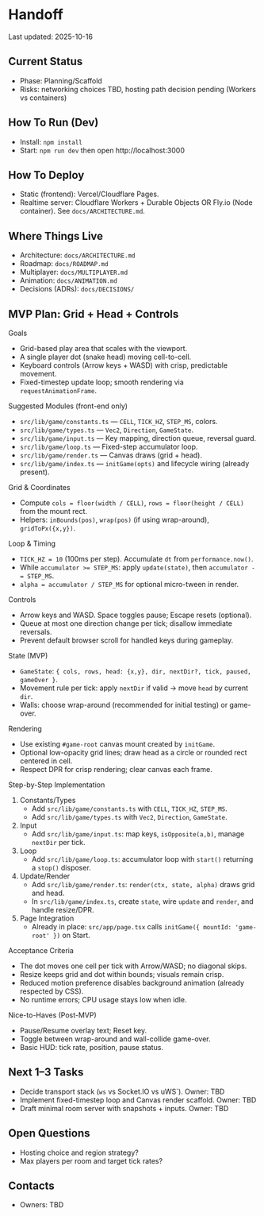 # Handoff

Last updated: 2025-10-16

## Current Status
- Phase: Planning/Scaffold
- Risks: networking choices TBD, hosting path decision pending (Workers vs containers)

## How To Run (Dev)
- Install: `npm install`
- Start: `npm run dev` then open http://localhost:3000

## How To Deploy
- Static (frontend): Vercel/Cloudflare Pages.
- Realtime server: Cloudflare Workers + Durable Objects OR Fly.io (Node container). See `docs/ARCHITECTURE.md`.

## Where Things Live
- Architecture: `docs/ARCHITECTURE.md`
- Roadmap: `docs/ROADMAP.md`
- Multiplayer: `docs/MULTIPLAYER.md`
- Animation: `docs/ANIMATION.md`
- Decisions (ADRs): `docs/DECISIONS/`

## MVP Plan: Grid + Head + Controls

Goals
- Grid-based play area that scales with the viewport.
- A single player dot (snake head) moving cell-to-cell.
- Keyboard controls (Arrow keys + WASD) with crisp, predictable movement.
- Fixed-timestep update loop; smooth rendering via `requestAnimationFrame`.

Suggested Modules (front-end only)
- `src/lib/game/constants.ts` — `CELL`, `TICK_HZ`, `STEP_MS`, colors.
- `src/lib/game/types.ts` — `Vec2`, `Direction`, `GameState`.
- `src/lib/game/input.ts` — Key mapping, direction queue, reversal guard.
- `src/lib/game/loop.ts` — Fixed-step accumulator loop.
- `src/lib/game/render.ts` — Canvas draws (grid + head).
- `src/lib/game/index.ts` — `initGame(opts)` and lifecycle wiring (already present).

Grid & Coordinates
- Compute `cols = floor(width / CELL)`, `rows = floor(height / CELL)` from the mount rect.
- Helpers: `inBounds(pos)`, `wrap(pos)` (if using wrap-around), `gridToPx({x,y})`.

Loop & Timing
- `TICK_HZ = 10` (100ms per step). Accumulate `dt` from `performance.now()`.
- While `accumulator >= STEP_MS`: apply `update(state)`, then `accumulator -= STEP_MS`.
- `alpha = accumulator / STEP_MS` for optional micro-tween in render.

Controls
- Arrow keys and WASD. Space toggles pause; Escape resets (optional).
- Queue at most one direction change per tick; disallow immediate reversals.
- Prevent default browser scroll for handled keys during gameplay.

State (MVP)
- `GameState`: `{ cols, rows, head: {x,y}, dir, nextDir?, tick, paused, gameOver }`.
- Movement rule per tick: apply `nextDir` if valid → move `head` by current `dir`.
- Walls: choose wrap-around (recommended for initial testing) or game-over.

Rendering
- Use existing `#game-root` canvas mount created by `initGame`.
- Optional low-opacity grid lines; draw head as a circle or rounded rect centered in cell.
- Respect DPR for crisp rendering; clear canvas each frame.

Step-by-Step Implementation
1) Constants/Types
   - Add `src/lib/game/constants.ts` with `CELL`, `TICK_HZ`, `STEP_MS`.
   - Add `src/lib/game/types.ts` with `Vec2`, `Direction`, `GameState`.
2) Input
   - Add `src/lib/game/input.ts`: map keys, `isOpposite(a,b)`, manage `nextDir` per tick.
3) Loop
   - Add `src/lib/game/loop.ts`: accumulator loop with `start()` returning a `stop()` disposer.
4) Update/Render
   - Add `src/lib/game/render.ts`: `render(ctx, state, alpha)` draws grid and head.
   - In `src/lib/game/index.ts`, create `state`, wire `update` and `render`, and handle resize/DPR.
5) Page Integration
   - Already in place: `src/app/page.tsx` calls `initGame({ mountId: 'game-root' })` on Start.

Acceptance Criteria
- The dot moves one cell per tick with Arrow/WASD; no diagonal skips.
- Resize keeps grid and dot within bounds; visuals remain crisp.
- Reduced motion preference disables background animation (already respected by CSS).
- No runtime errors; CPU usage stays low when idle.

Nice-to-Haves (Post-MVP)
- Pause/Resume overlay text; Reset key.
- Toggle between wrap-around and wall-collide game-over.
- Basic HUD: tick rate, position, pause status.

## Next 1–3 Tasks
- Decide transport stack (`ws` vs Socket.IO vs uWS`). Owner: TBD
- Implement fixed-timestep loop and Canvas render scaffold. Owner: TBD
- Draft minimal room server with snapshots + inputs. Owner: TBD

## Open Questions
- Hosting choice and region strategy?
- Max players per room and target tick rates?

## Contacts
- Owners: TBD
